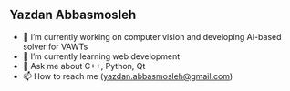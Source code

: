 ## Yazdan Abbasmosleh


- 🔭 I’m currently working on computer vision and developing AI-based solver for VAWTs
- 🌱 I’m currently learning web development 
- 💬 Ask me about C++, Python, Qt
- 📫 How to reach me (yazdan.abbasmosleh@gmail.com)
